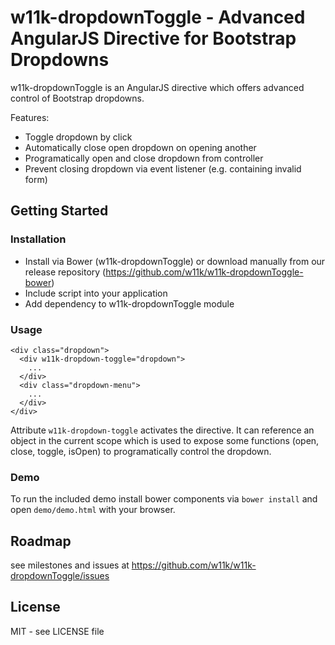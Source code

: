 # w11k-dropdownToggle - Advanced AngularJS Directive for Bootstrap Dropdowns

w11k-dropdownToggle is an AngularJS directive which offers advanced control of Bootstrap dropdowns.

Features:

* Toggle dropdown by click
* Automatically close open dropdown on opening another
* Programatically open and close dropdown from controller
* Prevent closing dropdown via event listener (e.g. containing invalid form)
 

## Getting Started

### Installation

* Install via Bower (w11k-dropdownToggle) or download manually from our release repository (https://github.com/w11k/w11k-dropdownToggle-bower)
* Include script into your application
* Add dependency to w11k-dropdownToggle module

### Usage

    <div class="dropdown">
      <div w11k-dropdown-toggle="dropdown">
        ...
      </div>
      <div class="dropdown-menu">
        ...
      </div>
    </div>

Attribute ```w11k-dropdown-toggle``` activates the directive. It can reference an object in the current scope which is used to expose some functions (open, close, toggle, isOpen) to programatically control the dropdown.
    
### Demo

To run the included demo install bower components via ```bower install``` and open ```demo/demo.html``` with your browser.


## Roadmap

see milestones and issues at https://github.com/w11k/w11k-dropdownToggle/issues


## License

MIT - see LICENSE file
